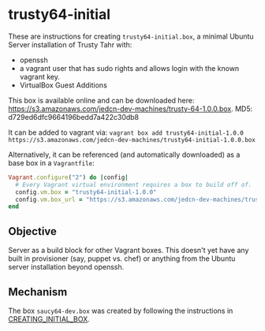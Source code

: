 # trusty64-initial

These are instructions for creating `trusty64-initial.box`, a minimal
Ubuntu Server installation of Trusty Tahr with:

* openssh
* a vagrant user that has sudo rights and allows login with the known
  vagrant key.
* VirtualBox Guest Additions

This box is available online and can be downloaded here:
https://s3.amazonaws.com/jedcn-dev-machines/trusty-64-1.0.0.box. MD5:
d729ed6dfc9664196bedd7a422c30db8

It can be added to vagrant via: `vagrant box add
trusty64-initial-1.0.0
https://s3.amazonaws.com/jedcn-dev-machines/trusty64-initial-1.0.0.box`

Alternatively, it can be referenced (and automatically downloaded) as
a base box in a `Vagrantfile`:

```ruby
Vagrant.configure("2") do |config|
  # Every Vagrant virtual environment requires a box to build off of.
  config.vm.box = "trusty64-initial-1.0.0"
  config.vm.box_url = "https://s3.amazonaws.com/jedcn-dev-machines/trusty64-initial-1.0.0.box"
end
```

## Objective

Server as a build block for other Vagrant boxes. This doesn't yet have
any built in provisioner (say, puppet vs. chef) or anything from the
Ubuntu server installation beyond openssh.

## Mechanism

The box `saucy64-dev.box` was created by following the instructions in
[CREATING_INITIAL_BOX][CREATING_INITIAL_BOX].

[CREATING_INITIAL_BOX]: CREATING_INITIAL_BOX.org

